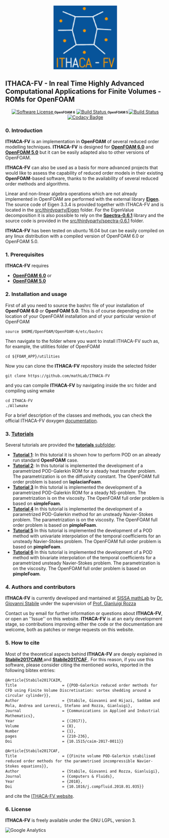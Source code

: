 <p align="center">
  <a href="http://mathlab.github.io/ITHACA-FV/" target="_blank" >
    <img alt="ITHACA-FV" src="./docs/logo/ithaca-fv-small.png" width="200" />
  </a>
</p>

## ITHACA-FV - In real Time Highly Advanced Computational Applications for Finite Volumes - ROMs for OpenFOAM ##

<p align="center">
    <a href="https://www.gnu.org/licenses/lgpl-3.0" target="_blank">
        <img alt="Software License" src="https://img.shields.io/badge/License-LGPL%20v3-blue.svg">
    </a> <b> <font size="1"> OpenFOAM 6</font></b>  
    <a href="https://travis-ci.org/mathLab/ITHACA-FV" target="_blank">
        <img alt="Build Status" src="https://travis-matrix-badges.herokuapp.com/repos/giovastabile/ITHACA-FV/branches/master/1">
    </a> <b> <font size="1"> OpenFOAM 5 </font> </b> 
      <a href="https://travis-ci.org/mathLab/ITHACA-FV" target="_blank">
        <img alt="Build Status" src="https://travis-matrix-badges.herokuapp.com/repos/giovastabile/ITHACA-FV/branches/master/2">
    </a>
    <a href="https://www.codacy.com/project/giovastabile/ITHACA-FV/dashboard?utm_source=github.com&amp;utm_medium=referral&amp;utm_content=mathLab/ITHACA-FV&amp;utm_campaign=Badge_Grade_Dashboard">
        <img alt="Codacy Badge" src="https://api.codacy.com/project/badge/Grade/d7ff770dfb954819a0e691ea03de281b">
    </a>
</p>

### 0. Introduction
**ITHACA-FV** is an implementation in **OpenFOAM** of several reduced order modelling techniques. **ITHACA-FV** is designed for [**OpenFOAM 6.0**](https://openfoam.org/version/6) and [**OpenFOAM 5.0**](https://openfoam.org/version/5-0) but it can be easily adapted also to other versions of OpenFOAM. 

**ITHACA-FV** can also be used as a basis for more advanced projects that would like to assess the capability of reduced order models in their existing **OpenFOAM**-based software, thanks to the availability of several reduced order methods and algorithms.

Linear and non-linear algebra operations which are not already implemented in OpenFOAM are performed with the external library [**Eigen**](http://eigen.tuxfamily.org/index.php?title=Main_Page). The source code of Eigen 3.3.4 is provided together with ITHACA-FV and is located in the [src/thirdyparty/Eigen](./src/thirdparty/Eigen) folder.  For the EigenValue decomposition it is also possible to rely on the [**Spectra-0.6.1**](https://spectralib.org/) library and the source code is provided in the [src/thirdyparty/spectra-0.6.1](./src//thirdparty/spectra-0.6.1) folder.

**ITHACA-FV** has been tested on ubuntu 16.04 but can be easily compiled on any linux distribution with a compiled version of OpenFOAM 6.0 or OpenFOAM 5.0. 

### 1. Prerequisites
**ITHACA-FV** requires
* [**OpenFOAM 6.0**](https://openfoam.org/version/6) or
* [**OpenFOAM 5.0**](https://openfoam.org/version/5-0) 


### 2. Installation and usage
First of all you need to source the bashrc file of your installation of **OpenFOAM 6.0** or **OpenFOAM 5.0**. This is of course depending on the location of your OpenFOAM installation and of your particular version of OpenFOAM
```
source $HOME/OpenFOAM/OpenFOAM-6/etc/bashrc
``` 
Then navigate to the folder where you want to install ITHACA-FV such as, for example, the utilities folder of OpenFOAM
```
cd ${FOAM_APP}/utilities
``` 
Now you can clone the **ITHACA-FV** repository inside the selected folder
```
git clone https://github.com/mathLab/ITHACA-FV
```
and you can compile **ITHACA-FV** by navigating inside the src folder and compiling using wmake
```
cd ITHACA-FV
./Allwmake 
```
For a brief description of the classes and methods, you can check the official ITHACA-FV doxygen [documentation](https://mathlab.github.io/ITHACA-FV/).


### 3. [Tutorials](https://mathlab.github.io/ITHACA-FV//examples.html)
Several tutorials are provided the [**tutorials** subfolder](./tutorials).
* [**Tutorial 1**](https://mathlab.github.io/ITHACA-FV/01POD_8C-example.html): In this tutorial it is shown how to perform POD on an already run standard **OpenFOAM** case. 
* [**Tutorial 2**](https://mathlab.github.io/ITHACA-FV/02thermalBlock_8C-example.html): In this tutorial is implemented the development of a parametrized POD-Galerkin ROM for a steady heat transfer problem. The parametrization is on the diffusivity constant. The OpenFOAM full order problem is based on **laplacianFoam**. 
* [**Tutorial 3**](https://mathlab.github.io/ITHACA-FV/03steadyNS_8C-example.html) In this tutorial is implemented the development of a parametrized POD-Galerkin ROM for a steady NS-problem. The parametrization is on the viscosity. The OpenFOAM full order problem is based on **simpleFoam**.
* [**Tutorial 4**](https://mathlab.github.io/ITHACA-FV/04unsteadyNS_8C-example.html) In this tutorial is implemented the development of a parametrized POD-Galerkin method for an unsteady Navier-Stokes problem. The parametrization is on the viscosity. The OpenFOAM full order problem is based on **pimpleFoam**.
* [**Tutorial 5**](https://mathlab.github.io/ITHACA-FV/05PODI_univ_8C-example.html) In this tutorial is implemented the development of a POD method with univariate interpolation of the temporal coefficients for an unsteady Navier-Stokes problem. The OpenFOAM full order problem is based on **pimpleFoam**.
* [**Tutorial 6**](https://mathlab.github.io/ITHACA-FV/06PODI_biv_8C-example.html) In this tutorial is implemented the development of a POD method with bivariate interpolation of the temporal coefficients for a parametrized unsteady Navier-Stokes problem. The parametrization is on the viscosity. The OpenFOAM full order problem is based on **pimpleFoam**.

### 4. Authors and contributors
**ITHACA-FV** is currently developed and mantained at [SISSA mathLab](http://mathlab.sissa.it/) by [Dr. Giovanni Stabile](mailto:gstabile@sissa.it) under the supervision of [Prof. Gianluigi Rozza](mailto:gianluigi.rozza@sissa.it)

Contact us by email for further information or questions about **ITHACA-FV**, or open an ''Issue'' on this website. **ITHACA-FV** is at an early development stage, so contributions improving either the code or the documentation are welcome, both as patches or merge requests on this website.

### 5. How to cite
Most of the theoretical aspects behind **ITHACA-FV** are deeply explained in [<b> Stabile2017CAIM </b>](https://arxiv.org/pdf/1701.03424.pdf) and [<b> Stabile2017CAF </b>](https://arxiv.org/pdf/1710.11580.pdf).
For this reason, if you use this software, please consider citing the mentioned works, reported in the following bibtex entries:
```
@Article{Stabile2017CAIM,
Title                    = {{POD-Galerkin reduced order methods for CFD using Finite Volume Discretisation: vortex shedding around a circular cylinder}},
Author                   = {Stabile, Giovanni and Hijazi, Saddam and Mola, Andrea and Lorenzi, Stefano and Rozza, Gianluigi},
Journal                  = {Communications in Applied and Industrial Mathematics},
Year                     = {(2017)},
Volume                   = {8},
Number                   = {1},
pages                    = {210-236},
Doi                      = {10.1515/caim-2017-0011}}
```

```
@Article{Stabile2017CAF,
Title                    = {{Finite volume POD-Galerkin stabilised reduced order methods for the parametrised incompressible Navier-Stokes equations}},
Author                   = {Stabile, Giovanni and Rozza, Gianluigi},
Journal                  = {Computers & Fluids},
Year                     = {2018},
Doi                      = {10.1016/j.compfluid.2018.01.035}}
```


and cite the [ITHACA-FV website](http://mathlab.sissa.it/ITHACA-FV).


### 6. License
**ITHACA-FV** is freely available under the GNU LGPL, version 3.

![Google Analytics](https://ga-beacon.appspot.com/UA-66224794-1/rbnics/readme?pixel)
